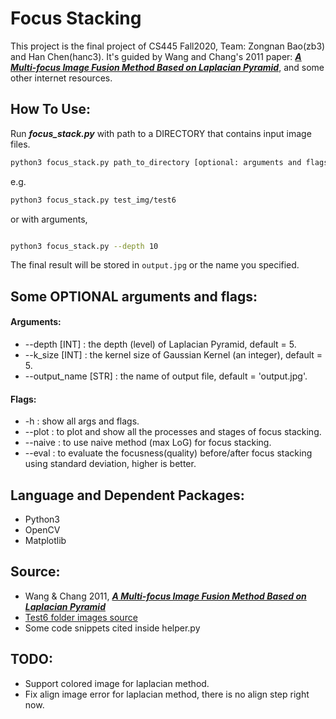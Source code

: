 # Focus Stacking

This project is the final project of CS445 Fall2020,
Team: Zongnan Bao(zb3) and Han Chen(hanc3). It's guided by Wang and Chang's 2011 paper: ***[A Multi-focus Image Fusion Method Based on Laplacian Pyramid](https://pdfs.semanticscholar.org/9079/27b96fa87283efbc5f9a9a4202a7f8e879ff.pdf?_ga=2.245832256.531696024.1607257913-188213619.1607257913)***, and some other internet resources.

## How To Use:
Run ***focus_stack.py*** with path to a DIRECTORY that contains input image files.
```bash
python3 focus_stack.py path_to_directory [optional: arguments and flags]
```
e.g.
```bash
python3 focus_stack.py test_img/test6
```
or with arguments,
```bash

python3 focus_stack.py --depth 10
```
The final result will be stored in `output.jpg` or the name you specified.

## Some OPTIONAL arguments and flags:
#### Arguments:
* --depth [INT] : the depth (level) of Laplacian Pyramid, default = 5.
* --k_size [INT] : the kernel size of Gaussian Kernel (an integer), default = 5.
* --output_name [STR] : the name of output file, default = 'output.jpg'.

#### Flags:
* -h : show all args and flags.
* --plot : to plot and show all the processes and stages of focus stacking.
* --naive : to use naive method (max LoG) for focus stacking.
* --eval : to evaluate the focusness(quality) before/after focus stacking using standard deviation, higher is better.

## Language and Dependent Packages:
* Python3
* OpenCV
* Matplotlib

## Source:
* Wang & Chang 2011, ***[A Multi-focus Image Fusion Method Based on Laplacian Pyramid](https://pdfs.semanticscholar.org/9079/27b96fa87283efbc5f9a9a4202a7f8e879ff.pdf?_ga=2.245832256.531696024.1607257913-188213619.1607257913)***
* [Test6 folder images source](https://www.cambridgeincolour.com/tutorials/focus-stacking.htm)
* Some code snippets cited inside helper.py

## TODO:
* Support colored image for laplacian method.
* Fix align image error for laplacian method, there is no align step right now. 